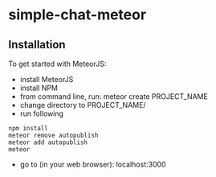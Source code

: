 # simple-chat-meteor

## Installation
To get started with MeteorJS:
- install MeteorJS
- install NPM
- from command line, run: meteor create PROJECT_NAME
- change directory to PROJECT_NAME/
- run following
```
npm install
meteor remove autopublish
meteor add autopublish
meteor
```
- go to (in your web browser): localhost:3000
